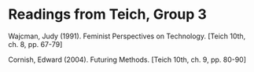 Readings from Teich, Group 3
============================

Wajcman, Judy (1991).  Feminist Perspectives on Technology.  [Teich 10th, ch. 8, pp. 67-79]

Cornish, Edward (2004).  Futuring Methods.  [Teich 10th, ch. 9, pp. 80-90]

